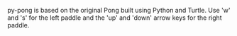 py-pong is based on the original Pong built using Python and Turtle.  Use 'w' and 's' for the left paddle and the 'up' and 'down' arrow keys for the right paddle.